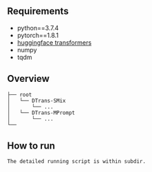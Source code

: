 ## Requirements
- python==3.7.4
- pytorch==1.8.1
- [huggingface transformers](https://github.com/huggingface/transformers)
- numpy
- tqdm

## Overview
```
├── root
│   └── DTrans-SMix
│       └── ...
│   └── DTrans-MPrompt
│       └── ...
└──
```

## How to run
```console
The detailed running script is within subdir.
```